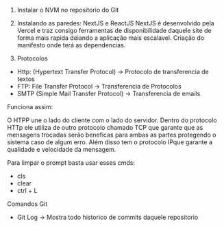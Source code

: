 1. Instalar o NVM no repositorio do Git

2. Instalando as paredes: NextJS e ReactJS
NextJS é desenvolvido pela Vercel e traz consigo ferramentas de disponibilidade daquele site de forma mais rapida deiando a aplicação mais escalavel.
Criação do manifesto onde terá as dependencias.

3. Protocolos
- Http: (Hypertext Transfer Protocol) -> Protocolo de transferencia de textos
- FTP: File Transfer Protocol -> Transferencia de Protocolos
- SMTP (Simple Mail Transfer Protocol) -> Transferencia de emails

Funciona assim: 

O HTPP une o lado do cliente com o lado do servidor. Dentro do protocolo HTTp ele utiliza de outro protocolo chamado TCP que garante que as mensagens trocadas serão beneficas para ambas as partes protegendo o sistema caso de algum erro. Além disso tem o protocolo IPque garante a qualidade e velocidade da mensagem.

Para limpar o prompt basta usar esses cmds:
- cls
- clear
- ctrl + L

Comandos Git 
- Git Log -> Mostra todo historico de commits daquele repositorio


